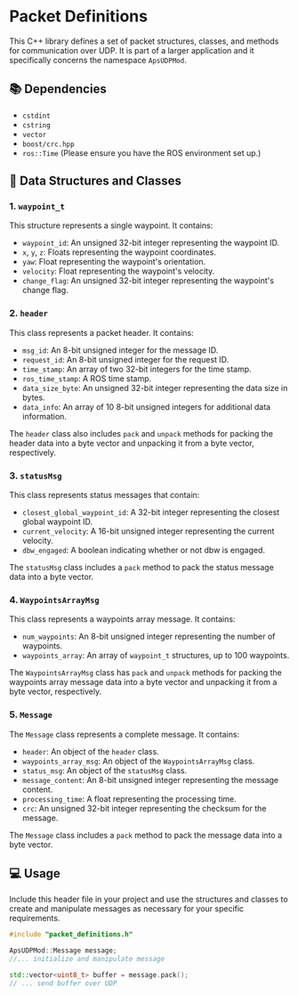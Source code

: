 # Packet Definitions

This C++ library defines a set of packet structures, classes, and methods for communication over UDP. It is part of a larger application and it specifically concerns the namespace `ApsUDPMod`.

## 📚 Dependencies

- `cstdint`
- `cstring`
- `vector`
- `boost/crc.hpp`
- `ros::Time` (Please ensure you have the ROS environment set up.)

## 🔧 Data Structures and Classes

### 1. `waypoint_t`

This structure represents a single waypoint. It contains:

- `waypoint_id`: An unsigned 32-bit integer representing the waypoint ID.
- `x`, `y`, `z`: Floats representing the waypoint coordinates.
- `yaw`: Float representing the waypoint's orientation.
- `velocity`: Float representing the waypoint's velocity.
- `change_flag`: An unsigned 32-bit integer representing the waypoint's change flag.

### 2. `header`

This class represents a packet header. It contains:

- `msg_id`: An 8-bit unsigned integer for the message ID.
- `request_id`: An 8-bit unsigned integer for the request ID.
- `time_stamp`: An array of two 32-bit integers for the time stamp.
- `ros_time_stamp`: A ROS time stamp.
- `data_size_byte`: An unsigned 32-bit integer representing the data size in bytes.
- `data_info`: An array of 10 8-bit unsigned integers for additional data information.

The `header` class also includes `pack` and `unpack` methods for packing the header data into a byte vector and unpacking it from a byte vector, respectively.

### 3. `statusMsg`

This class represents status messages that contain:

- `closest_global_waypoint_id`: A 32-bit integer representing the closest global waypoint ID.
- `current_velocity`: A 16-bit unsigned integer representing the current velocity.
- `dbw_engaged`: A boolean indicating whether or not dbw is engaged.

The `statusMsg` class includes a `pack` method to pack the status message data into a byte vector.

### 4. `WaypointsArrayMsg`

This class represents a waypoints array message. It contains:

- `num_waypoints`: An 8-bit unsigned integer representing the number of waypoints.
- `waypoints_array`: An array of `waypoint_t` structures, up to 100 waypoints.

The `WaypointsArrayMsg` class has `pack` and `unpack` methods for packing the waypoints array message data into a byte vector and unpacking it from a byte vector, respectively.

### 5. `Message`

The `Message` class represents a complete message. It contains:

- `header`: An object of the `header` class.
- `waypoints_array_msg`: An object of the `WaypointsArrayMsg` class.
- `status_msg`: An object of the `statusMsg` class.
- `message_content`: An 8-bit unsigned integer representing the message content.
- `processing_time`: A float representing the processing time.
- `crc`: An unsigned 32-bit integer representing the checksum for the message.

The `Message` class includes a `pack` method to pack the message data into a byte vector.

## 💻 Usage

Include this header file in your project and use the structures and classes to create and manipulate messages as necessary for your specific requirements.

```cpp
#include "packet_definitions.h"

ApsUDPMod::Message message;
//... initialize and manipulate message

std::vector<uint8_t> buffer = message.pack();
// ... send buffer over UDP
